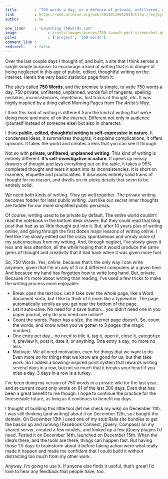 ```yaml
---
title        : "750 words a day, or a defense of private, unfiltered, unplanned writing"
link         : https://web.archive.org/web/20130119052058/http://enjoymentland.com/2009/12/16/750-words/
author       : me

one_liner    : "Launching 750words.com"
image			   : assets/images/pieces/750-launch-post-screenshot.png
piles			   : ['project', '750-words']
comment_link : 
redirect.    : false
---
```


Over the last couple days I thought of, and built, a site that I think serves a single simple purpose: to encourage a kind of writing that is in danger of being neglected in this age of public, edited, thoughtful writing on the internet. Here’s the very basic statistics page from it:

The site’s called **[750 Words](https://750words.com)**, and the premise is simple, to write 750 words a day. 750 private, unfiltered, unplanned, words full of tangents, spelling mistakes, inconsistencies, repetitions, lost trains of thought, etc.  It was highly inspired by a thing called Morning Pages from *The Artist’s Way*.

I think this kind of writing is different from the kind of writing that we’re doing more and more of on the internet.  Different not only in audience (yourself instead of someone else) but also in character.

I think **public, edited, thoughtful writing is self-expressive in nature**.  It condenses ideas, it summarizes thoughts, it explains complications, it offers opinions.  It takes the world and creates a lens that you can see it through.

Not so with **private, unfiltered, unplanned writing**.  This kind of writing is entirely different.  **It’s self-investigative in nature.** It opens up messy drawers of thought and lays everything out on the table, it takes a 99% completed thought and tears it apart into its inconsistencies. It is short on manners, etiquette and practicalities.  It dismisses entirely valid trains of thought for no reason, and dwells on nit-picky details that seem to be entirely solid.

We need both kinds of writing. They go well together. The private writing becomes fodder for later public writing. Just like our secret inner thoughts are fodder for our more simplified public personas.

Of course, writing used to be private by default. The entire world couldn’t read the notebook in the bottom desk drawer. But they could read that blog post that had as as little thought put into it.  But, after 10 years plus of writing online, and going through the first dozen major lessons of writing online, I feel like I’ve slowly edited out the crazy spontaneous and unruly voice of my subconscious from my writing. And, through neglect, I’ve slowly given it less and less attention, all the while hoping that it would produce the same gems of thought and creativity that it had back when it was given more fuel.

So, 750 Words. Yes, online, because that’s the only way I can write anymore, given that I’m on any of 3 or 4 different computers at a given time.  And because my hand has forgotten how to write long hand.  But, private.  Because it’s more about writing than reading, I’ve used a few tricks to make the writing process more enjoyable:

- Break open the text box. Let it take over the whole page, like a Word document sorta, but I like to think of it more like a typewriter.  The page automatically scrolls as you get near the bottom of the page.
- Let it auto-save. No need for a save button… you didn’t need one in you paper journal, why do you need one online?
- Count the words. Paper has a size, the internet page doesn’t. So, count the words, and know when you’ve gotten to 3 pages (the magic number).
- One entry per day… no need to title it, tag it, open it, close it, categorize it, preview it, post it, date it, or anything. One entry a day, no more no less.
- Motivate. We all need motivation, even for things that we want to do.  Even more so for things that we know are good for us, but that take work. So I added a bowling-inspired point system that rewards writing several days in a row, but not so much that it breaks your heart if you miss a day. 3 days in a row is a turkey.

I’ve been doing my version of 750 words in a private wiki for the last year… and at current count only wrote on 81 of the last 300 days.  Even that has been a great benefit to me though.  I hope to continue the practice for the foreseeable future, as long as it continues to benefit my days.

I thought of building this little tool (let me check my wiki) on December 11th. I was still thinking (and writing) about it on December 12th, so I bought the domain.  On December 13th I used one of my stub Rails site bundles to get the basics up and running (Facebook Connect, jQuery, Compass) on my shared server, created a few models, and looked up a few jQuery plugins I’d need.  Tested it on December 14th, launched on December 15th.  When the idea’s there, and the tools are there, things can happen fast.  But having those 1.5 days to brainstorm about it before taking action were what really made it happen and made me confident that I could build it without distracting too much from my other work.

Anyway, I’m going to use it. If anyone else finds it useful, that’s great! I’d love to hear any feedback that people have, too.